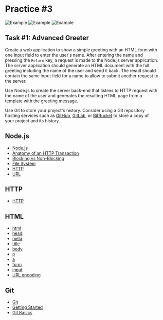 Practice #3
===========

![Example](http://i.imgur.com/ykJX2Ng.png)
![Example](http://i.imgur.com/XCAFlQk.png)
![Example](http://i.imgur.com/LLDFzTQ.png)

## Task #1: Advanced Greeter

Create a web application to show a simple greeting with an HTML form with one
input field to enter the user's name. After entering the name and pressing the
`Return` key, a request is made to the Node.js server application. The server
application should generate an HTML document with the full greeting including
the name of the user and send it back. The result should contain the same input
field for a name to allow to submit another request to the server.

Use Node.js to create the server back-end that listens to HTTP request with the
name of the user and generates the resulting HTML page from a template with the
greeting message.

Use Git to store your project's history. Consider using a Git repository
hosting services such as [GitHub](https://github.com), [GitLab](https://gitlab.com),
or [BitBucket](https://bitbucket.com) to store a copy of your project and its
history.

## Node.js

* [Node.js](https://nodejs.org/en)
* [Anatomy of an HTTP Transaction](https://nodejs.org/en/docs/guides/anatomy-of-an-http-transaction)
* [Blocking vs Non-Blocking](https://nodejs.org/en/docs/guides/blocking-vs-non-blocking)
* [File System](https://nodejs.org/api/fs.html)
* [HTTP](https://nodejs.org/api/http.html)
* [URL](https://nodejs.org/api/url.html)

## HTTP

* [HTTP](https://developer.mozilla.org/en-US/docs/Web/HTTP/Overview)

## HTML

* [html](https://developer.mozilla.org/en-US/docs/Web/HTML/Element/html)
* [head](https://developer.mozilla.org/en-US/docs/Web/HTML/Element/head)
* [meta](https://developer.mozilla.org/en-US/docs/Web/HTML/Element/meta)
* [title](https://developer.mozilla.org/en-US/docs/Web/HTML/Element/title)
* [body](https://developer.mozilla.org/en-US/docs/Web/HTML/Element/body)
* [p](https://developer.mozilla.org/en-US/docs/Web/HTML/Element/p)
* [a](https://developer.mozilla.org/en-US/docs/Web/HTML/Element/a)
* [form](https://developer.mozilla.org/en-US/docs/Web/HTML/Element/form)
* [input](https://developer.mozilla.org/en-US/docs/Web/HTML/Element/input)
* [URL encoding](https://developer.mozilla.org/en-US/docs/Glossary/percent-encoding)

## Git

* [Git](https://git-scm.com)
* [Getting Started](https://git-scm.com/book/en/v2/Getting-Started-About-Version-Control)
* [Git Basics](https://git-scm.com/book/en/v2/Git-Basics-Getting-a-Git-Repository)

